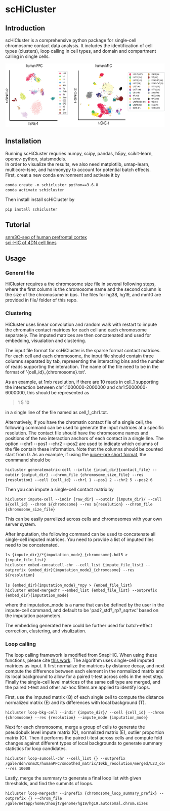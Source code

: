 # scHiCluster
## Introduction
scHiCluster is a comprehensive python package for single-cell chromosome contact data analysis. It includes the identification of cell types (clusters), loop calling in cell types, and domain and compartment calling in single cells.

<img src="example/plot/Introduction.png" width="700" height="200" />  

## Installation
Running scHiCluster requries numpy, scipy, pandas, h5py, scikit-learn, opencv-python, statsmodels.  
In order to visualize the results, we also need matplotlib, umap-learn, multicore-tsne, and harmonypy to account for potential batch effects.  
First, creat a new conda environment and activate it by
```
conda create -n schicluster python==3.6.8
conda activate schicluster
```
Then install install scHiCluster by
```
pip install schicluster
```

## Tutorial
[snm3C-seq of human prefrontal cortex](https://github.com/zhoujt1994/scHiCluster/tree/master/example/humanPFC)  
[sci-HiC of 4DN cell lines](https://github.com/zhoujt1994/scHiCluster/tree/master/example/4DN)

## Usage
### General file
HiCluster requires a the chromosome size file in several following steps, where the first column is the chromosome name and the second column is the size of the chromosome in bps. The files for hg38, hg19, and mm10 are provided in file/ folder of this repo.

### Clustering
HiCluster uses linear convolution and random walk with restart to impute the chromatin contact matrices for each cell and each chromosome separately. The imputed matrices are then concatenated and used for embedding, visualation and clustering.

The input file format for scHiCluster is the sparse format contact matrices. For each cell and each chromosome, the input file should contain three columns separated by tab, representing the interacting bins and the number of reads supporting the interaction. The name of the file need to be in the format of '{cell_id}_{chromosome}.txt'.  

As an example, at 1mb resolution, if there are 10 reads in cell_1 supporting the interaction between chr1:1000000-2000000 and chr1:5000000-6000000, this should be represented as
> 1	5	10

in a single line of the file named as cell_1_chr1.txt. 

Alternatively, if you have the chromatin contact file of a single cell, the following command can be used to generate the input matrices at a specific resolution. The contact file should have the chromosome names and positions of the two interaction anchors of each contact in a single line. The option --chr1 --pos1 --chr2 --pos2 are used to indicate which columns of the file contain these information. Note that the columns should be counted start from 0. As an example, if using the [juicer-pre short format](https://github.com/aidenlab/juicer/wiki/Pre#short-format), the conmmand should be
```
hicluster generatematrix-cell --infile {input_dir}{contact_file} --outdir {output_dir} --chrom_file {chromosome_size_file} --res {resolution} --cell {cell_id} --chr1 1 --pos1 2 --chr2 5 --pos2 6
```
Then you can impute a single-cell contact matrix by
```
hicluster impute-cell --indir {raw_dir} --outdir {impute_dir}/ --cell ${cell_id} --chrom ${chromosome} --res ${resolution} --chrom_file {chromosome_size_file}
```
This can be easily parrelized across cells and chromosomes with your own server system.

After imputation, the following command can be used to concatenate all single-cell imputed matrices. You need to provide a list of imputed files need to be concatenated.
```
ls {impute_dir}/*{imputation_mode}_{chromosome}.hdf5 > {impute_file_list}
hicluster embed-concatcell-chr --cell_list {impute_file_list} --outprefix {embed_dir}{imputation_mode}_{chromosome} --res ${resolution}

ls {embed_dir}{imputation_mode}_*npy > {embed_file_list}
hicluster embed-mergechr --embed_list {embed_file_list} --outprefix {embed_dir}{imputation_mode}
```
where the imputation_mode is a name that can be defined by the user in the impute-cell command, and default to be 'pad?_std?_rp?_sqrtvc' based on the imputation parameters.

The embedding generated here could be further used for batch-effect correction, clustering, and visulization.

### Loop calling

The loop calling framework is modified from SnapHiC. When using these functions, please cite [this work](https://www.biorxiv.org/content/10.1101/2020.12.13.422543v1). The algorithm uses single-cell imputed matrices as input. It first normalize the matrices by distance decay, and next compute the difference between each element in the normalized matrix and its local background to allow for a paired t-test across cells in the next step. Finally the single-cell level matrices of the same cell type are merged, and the paired t-test and other ad-hoc filters are applied to identify loops.  

First, use the imputed matrix (Q) of each single cell to compute the distance normalized matrix (E) and its differences with local background (T).
```
hicluster loop-bkg-cell --indir {impute_dir}/ --cell {cell_id} --chrom {chromosome} --res {resolution} --impute_mode {imputation_mode}
```
Next for each chromosome, merge a group of cells to generate the pseudobulk level impute matrix (Q), normalized matrix (E), outlier proportion matrix (O). Then it performs the paired t-test across cells and compute fold changes against different types of local backgrounds to generate summary statistics for loop candidates.
```
hicluster loop-sumcell-chr --cell_list {} --outprefix /gale/ddn/snm3C/humanPFC/smoothed_matrix/10kb_resolution/merged/L23_covgroup${i}_pad1_std1_rp0.5_sqrtvc_dist_trim_chr${c} --res 10000
```
Lastly, merge the summary to generate a final loop list with given thresholds, and find the summits of loops.
```
hicluster loop-mergechr --inprefix {chromosome_loop_summary_prefix} --outprefix {} --chrom_file /gale/netapp/home/zhoujt/genome/hg19/hg19.autosomal.chrom.sizes 
```

